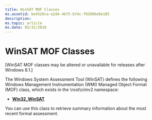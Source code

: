 ```yaml
---
title: WinSAT MOF Classes
ms.assetid: be4520ca-a2d4-4b75-b74c-f03096e9e185
description: 
ms.topic: article
ms.date: 05/31/2018
---
```


# WinSAT MOF Classes

\[WinSAT MOF classes may be altered or unavailable for releases after Windows 8.1.\]

The Windows System Assessment Tool (WinSAT) defines the following Windows Management Instrumentation (WMI) Managed Object Format (MOF) class, which exists in the \\root\\cimv2 namespace:

-   [**Win32\_WinSAT**](win32-winsat.md)

You can use this class to retrieve summary information about the most recent formal assessment.

 

 




